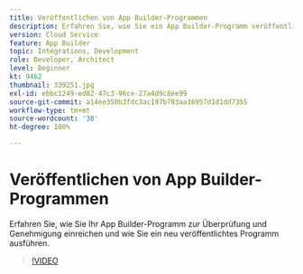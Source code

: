 ```yaml
---
title: Veröffentlichen von App Builder-Programmen
description: Erfahren Sie, wie Sie ein App Builder-Programm veröffentlichen und ausführen.
version: Cloud Service
feature: App Builder
topic: Integrations, Development
role: Developer, Architect
level: Beginner
kt: 9462
thumbnail: 339251.jpg
exl-id: ebbc1249-ed82-47c3-96ce-27a4d9c8ee99
source-git-commit: a14ee350b3fdc3ac197b703aa36957d1d1dd7355
workflow-type: tm+mt
source-wordcount: '38'
ht-degree: 100%

---
```


# Veröffentlichen von App Builder-Programmen

Erfahren Sie, wie Sie Ihr App Builder-Programm zur Überprüfung und Genehmigung einreichen und wie Sie ein neu veröffentlichtes Programm ausführen.

>[!VIDEO](https://video.tv.adobe.com/v/339251/?quality=12&learn=on)

